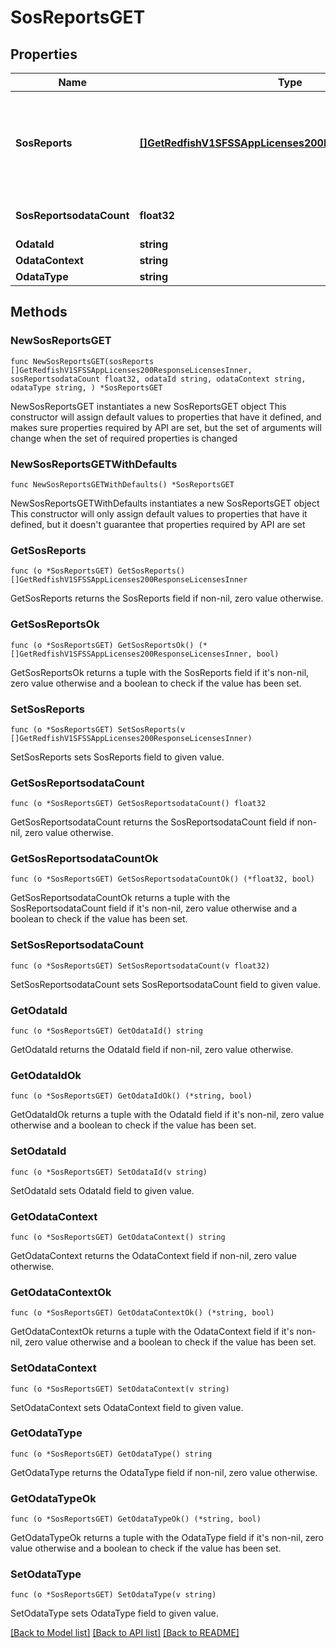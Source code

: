 # SosReportsGET

## Properties

Name | Type | Description | Notes
------------ | ------------- | ------------- | -------------
**SosReports** | [**[]GetRedfishV1SFSSAppLicenses200ResponseLicensesInner**](GetRedfishV1SFSSAppLicenses200ResponseLicensesInner.md) | A collection of system information that includes configuration details and diagnostic information | 
**SosReportsodataCount** | **float32** | Number of SOS reports downloaded | 
**OdataId** | **string** |  | 
**OdataContext** | **string** |  | 
**OdataType** | **string** |  | 

## Methods

### NewSosReportsGET

`func NewSosReportsGET(sosReports []GetRedfishV1SFSSAppLicenses200ResponseLicensesInner, sosReportsodataCount float32, odataId string, odataContext string, odataType string, ) *SosReportsGET`

NewSosReportsGET instantiates a new SosReportsGET object
This constructor will assign default values to properties that have it defined,
and makes sure properties required by API are set, but the set of arguments
will change when the set of required properties is changed

### NewSosReportsGETWithDefaults

`func NewSosReportsGETWithDefaults() *SosReportsGET`

NewSosReportsGETWithDefaults instantiates a new SosReportsGET object
This constructor will only assign default values to properties that have it defined,
but it doesn't guarantee that properties required by API are set

### GetSosReports

`func (o *SosReportsGET) GetSosReports() []GetRedfishV1SFSSAppLicenses200ResponseLicensesInner`

GetSosReports returns the SosReports field if non-nil, zero value otherwise.

### GetSosReportsOk

`func (o *SosReportsGET) GetSosReportsOk() (*[]GetRedfishV1SFSSAppLicenses200ResponseLicensesInner, bool)`

GetSosReportsOk returns a tuple with the SosReports field if it's non-nil, zero value otherwise
and a boolean to check if the value has been set.

### SetSosReports

`func (o *SosReportsGET) SetSosReports(v []GetRedfishV1SFSSAppLicenses200ResponseLicensesInner)`

SetSosReports sets SosReports field to given value.


### GetSosReportsodataCount

`func (o *SosReportsGET) GetSosReportsodataCount() float32`

GetSosReportsodataCount returns the SosReportsodataCount field if non-nil, zero value otherwise.

### GetSosReportsodataCountOk

`func (o *SosReportsGET) GetSosReportsodataCountOk() (*float32, bool)`

GetSosReportsodataCountOk returns a tuple with the SosReportsodataCount field if it's non-nil, zero value otherwise
and a boolean to check if the value has been set.

### SetSosReportsodataCount

`func (o *SosReportsGET) SetSosReportsodataCount(v float32)`

SetSosReportsodataCount sets SosReportsodataCount field to given value.


### GetOdataId

`func (o *SosReportsGET) GetOdataId() string`

GetOdataId returns the OdataId field if non-nil, zero value otherwise.

### GetOdataIdOk

`func (o *SosReportsGET) GetOdataIdOk() (*string, bool)`

GetOdataIdOk returns a tuple with the OdataId field if it's non-nil, zero value otherwise
and a boolean to check if the value has been set.

### SetOdataId

`func (o *SosReportsGET) SetOdataId(v string)`

SetOdataId sets OdataId field to given value.


### GetOdataContext

`func (o *SosReportsGET) GetOdataContext() string`

GetOdataContext returns the OdataContext field if non-nil, zero value otherwise.

### GetOdataContextOk

`func (o *SosReportsGET) GetOdataContextOk() (*string, bool)`

GetOdataContextOk returns a tuple with the OdataContext field if it's non-nil, zero value otherwise
and a boolean to check if the value has been set.

### SetOdataContext

`func (o *SosReportsGET) SetOdataContext(v string)`

SetOdataContext sets OdataContext field to given value.


### GetOdataType

`func (o *SosReportsGET) GetOdataType() string`

GetOdataType returns the OdataType field if non-nil, zero value otherwise.

### GetOdataTypeOk

`func (o *SosReportsGET) GetOdataTypeOk() (*string, bool)`

GetOdataTypeOk returns a tuple with the OdataType field if it's non-nil, zero value otherwise
and a boolean to check if the value has been set.

### SetOdataType

`func (o *SosReportsGET) SetOdataType(v string)`

SetOdataType sets OdataType field to given value.



[[Back to Model list]](../README.md#documentation-for-models) [[Back to API list]](../README.md#documentation-for-api-endpoints) [[Back to README]](../README.md)


